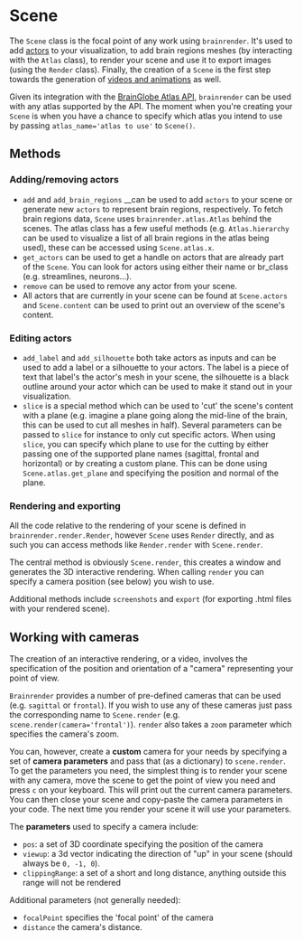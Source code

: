 # Scene

The `Scene` class is the focal point of any work using `brainrender`. It's used to add [actors](actors) to your 
visualization, to add brain regions meshes (by interacting with the `Atlas` class), to render your scene and use 
it to export images (using the `Render` class). Finally, the creation of a `Scene` is the first step towards the 
generation of [videos and animations](videos-animations-and-exporting-to-html) as well.

Given its integration with the [BrainGlobe Atlas API](/documentation/brainglobe-atlasapi/index), `brainrender` can be used with 
any atlas supported by the API. The moment when you're creating your `Scene` is when you have a chance to specify 
which atlas you intend to use by passing `atlas_name='atlas to use'` to `Scene()`.


## Methods 

### Adding/removing actors

* `add` and `add_brain_regions`    __can be used to add `actors` to your scene or generate new `actors` to represent 
brain regions, respectively. To fetch brain regions data, `Scene` uses `brainrender.atlas.Atlas` behind the scenes. 
The atlas class has a few useful methods (e.g. `Atlas.hierarchy` can be used to visualize a list of all brain regions 
in the atlas being used), these can be accessed using `Scene.atlas.x`.
* `get_actors` can be used to get a handle on actors that are already part of the `Scene`.  You can look for actors 
using either their name  or br\_class \(e.g. streamlines, neurons...\).
* `remove`  can be used to remove any actor from your scene. 
* All actors that are currently in your scene can be found at `Scene.actors` and `Scene.content` can be used to print 
out an overview of the scene's content.

### Editing actors

* `add_label` and `add_silhouette` both take actors as inputs and can be used to add a label or a silhouette to your 
actors. The label is a piece of text that label's the actor's  mesh in your scene, the silhouette is a black outline 
around your actor which can be used to make it stand out in your visualization.
* `slice` is a special method which can be used to 'cut' the scene's content with a plane (e.g. imagine a plane going 
along the mid-line of the brain, this can be used to cut all meshes in half). Several parameters can be passed to 
`slice` for instance to only cut specific actors. When using `slice`, you can specify which plane to use for the 
cutting by either passing one of the supported plane names \(sagittal, frontal and horizontal\) or by creating a 
custom plane. This can be done using `Scene.atlas.get_plane` and specifying the position and normal of the plane.

### Rendering and exporting

All the code relative to the rendering of your scene is defined in `brainrender.render.Render`, however `Scene` uses
`Render` directly, and as such you can access methods like `Render.render` with `Scene.render`.

The central method is obviously `Scene.render`, this creates a window and generates the 3D interactive rendering. 
When calling `render` you can specify a camera position (see below) you wish to use. 

Additional methods include `screenshots` and `export` (for exporting .html files with your rendered scene).

## Working with cameras

The creation of an interactive rendering, or a video, involves the specification of the position and orientation of a 
"camera" representing your point of view.

`Brainrender` provides a number of pre-defined cameras that can be used (e.g. `sagittal` or `frontal`). If you wish 
to use any of these cameras just pass the corresponding name to `Scene.render` (e.g. `scene.render(camera='frontal')`). 
`render` also takes a `zoom` parameter which specifies the camera's zoom.

You can, however, create a **custom** camera for your needs by specifying a set of **camera parameters** and pass that 
(as a dictionary) to `scene.render`. To get the parameters you need, the simplest thing is to render your scene with 
any camera, move the scene to get the point of view you need and press `c` on your keyboard. This will print out 
the current camera parameters. You can then close your scene and copy-paste the camera parameters in your code. 
The next time you render your scene it will use your parameters.

The **parameters** used to specify a camera include:

* `pos`: a set of 3D coordinate specifying the position of the camera
* `viewup`: a 3d vector indicating the direction of "up" in your scene \(should always be `0, -1, 0`\).
* `clippingRange`: a set of a short and long distance, anything outside this range will not be rendered

Additional parameters (not generally needed):

* `focalPoint` specifies the 'focal point' of the camera
* `distance` the camera's distance.

